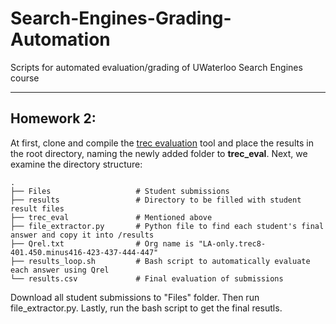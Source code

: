 # Search-Engines-Grading-Automation
Scripts for automated evaluation/grading of UWaterloo Search Engines course

----

## Homework 2:
At first, clone and compile the [trec evaluation](https://github.com/usnistgov/trec_eval) tool and place the results in the root directory, naming the newly added folder to **trec_eval**. Next, we examine the directory structure:

    .
    ├── Files                   # Student submissions
    ├── results                 # Directory to be filled with student result files
    ├── trec_eval               # Mentioned above
    ├── file_extractor.py       # Python file to find each student's final answer and copy it into /results
    ├── Qrel.txt                # Org name is "LA-only.trec8-401.450.minus416-423-437-444-447"
    ├── results_loop.sh         # Bash script to automatically evaluate each answer using Qrel
    └── results.csv             # Final evaluation of submissions
   
Download all student submissions to "Files" folder. Then run file_extractor.py. Lastly, run the bash script to get the final resutls.
